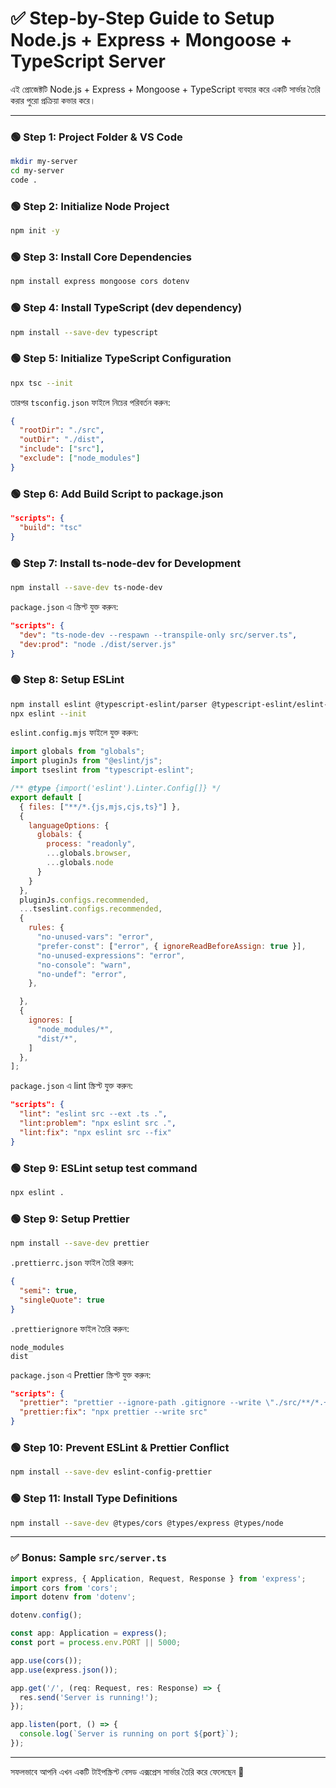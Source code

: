 # ✅ Step-by-Step Guide to Setup Node.js + Express + Mongoose + TypeScript Server

এই প্রোজেক্টটি Node.js + Express + Mongoose + TypeScript ব্যবহার করে একটি সার্ভার তৈরি করার পুরো প্রক্রিয়া কভার করে।

---

### 🟢 Step 1: Project Folder & VS Code

```bash
mkdir my-server
cd my-server
code .
```

### 🟢 Step 2: Initialize Node Project

```bash
npm init -y
```

### 🟢 Step 3: Install Core Dependencies

```bash
npm install express mongoose cors dotenv
```

### 🟢 Step 4: Install TypeScript (dev dependency)

```bash
npm install --save-dev typescript
```

### 🟢 Step 5: Initialize TypeScript Configuration

```bash
npx tsc --init
```

তারপর `tsconfig.json` ফাইলে নিচের পরিবর্তন করুন:

```json
{
  "rootDir": "./src",
  "outDir": "./dist",
  "include": ["src"],
  "exclude": ["node_modules"]
}
```

### 🟢 Step 6: Add Build Script to package.json

```json
"scripts": {
  "build": "tsc"
}
```

### 🟢 Step 7: Install ts-node-dev for Development

```bash
npm install --save-dev ts-node-dev
```

`package.json` এ স্ক্রিপ্ট যুক্ত করুন:

```json
"scripts": {
  "dev": "ts-node-dev --respawn --transpile-only src/server.ts",
  "dev:prod": "node ./dist/server.js"
}
```

### 🟢 Step 8: Setup ESLint

```bash
npm install eslint @typescript-eslint/parser @typescript-eslint/eslint-plugin --save-dev
npx eslint --init
```

`eslint.config.mjs` ফাইলে যুক্ত করুন:

```js
import globals from "globals";
import pluginJs from "@eslint/js";
import tseslint from "typescript-eslint";

/** @type {import('eslint').Linter.Config[]} */
export default [
  { files: ["**/*.{js,mjs,cjs,ts}"] },
  {
    languageOptions: {
      globals: {
        process: "readonly",
        ...globals.browser,
        ...globals.node
      }
    }
  },
  pluginJs.configs.recommended,
  ...tseslint.configs.recommended,
  {
    rules: {
      "no-unused-vars": "error",
      "prefer-const": ["error", { ignoreReadBeforeAssign: true }],
      "no-unused-expressions": "error",
      "no-console": "warn",
      "no-undef": "error",
    },

  },
  {
    ignores: [
      "node_modules/*",
      "dist/*",
    ]
  },
];
```

`package.json` এ lint স্ক্রিপ্ট যুক্ত করুন:

```json
"scripts": {
  "lint": "eslint src --ext .ts .",
  "lint:problem": "npx eslint src .",
  "lint:fix": "npx eslint src --fix"
}
```

### 🟢 Step 9: ESLint setup test command

```bash
npx eslint .
```

### 🟢 Step 9: Setup Prettier

```bash
npm install --save-dev prettier
```

`.prettierrc.json` ফাইল তৈরি করুন:

```json
{
  "semi": true,
  "singleQuote": true
}
```

`.prettierignore` ফাইল তৈরি করুন:

```
node_modules
dist
```

`package.json` এ Prettier স্ক্রিপ্ট যুক্ত করুন:

```json
"scripts": {
  "prettier": "prettier --ignore-path .gitignore --write \"./src/**/*.+(js|ts|json)\"",
  "prettier:fix": "npx prettier --write src"
}
```

### 🟢 Step 10: Prevent ESLint & Prettier Conflict

```bash
npm install --save-dev eslint-config-prettier
```

### 🟢 Step 11: Install Type Definitions

```bash
npm install --save-dev @types/cors @types/express @types/node
```

---

### ✅ Bonus: Sample `src/server.ts`

```ts
import express, { Application, Request, Response } from 'express';
import cors from 'cors';
import dotenv from 'dotenv';

dotenv.config();

const app: Application = express();
const port = process.env.PORT || 5000;

app.use(cors());
app.use(express.json());

app.get('/', (req: Request, res: Response) => {
  res.send('Server is running!');
});

app.listen(port, () => {
  console.log(`Server is running on port ${port}`);
});
```

---

সফলভাবে আপনি এখন একটি টাইপস্ক্রিপ্ট বেসড এক্সপ্রেস সার্ভার তৈরি করে ফেলেছেন 🎉
